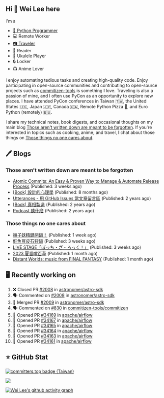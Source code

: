 ## Hi 👋 Wei Lee here

I'm a

* [🐍 Python Programmer](https://pycon-note.wei-lee.me/)
* 💻 Remote Worker
* [📷 Traveler](https://travlog.wei-lee.me/)
* 📖 Reader
* 🎵 Ukulele Player
* 🔒 Locker
* 📺 Anime Lover

I enjoy automating tedious tasks and creating high-quality code. Enjoy participating in open-source communities and contributing to open-source projects such as [commitizen-tools](https://github.com/commitizen-tools) is something I love. Traveling is also a passion of mine, and I often use PyCon as an opportunity to explore new places. I have attended PyCon conferences in Taiwan 🇹🇼, the United States 🇺🇸, Japan 🇯🇵, Canada 🇨🇦, Remote Python Pizza 🍕, and Euro Python (remotely) 🇪🇺.

I share my technical notes, book digests, and occasional thoughts on my main blog [Those aren't written down are meant to be forgotten](https://blog.wei-lee.me/). If you're interested in topics such as cooking, anime, and travel, I chat about those things on [Those things no one cares about](https://travlog.wei-lee.me/).

## 🖊️ Blogs

### Those aren't written down are meant to be forgotten

* [Atomic Commits: An Easy &amp; Proven Way to Manage &amp; Automate Release Process](https://blog.wei-lee.me/posts/tech/2023/08/atomic-commits-coscup-2023) (Published: 3 weeks ago)
* [[Book] 設計的心理學](https://blog.wei-lee.me/posts/book/2023/01/the-design-of-everyday-things) (Published: 8 months ago)
* [Utterances - 用 GitHub Issues 當文章留言區](https://blog.wei-lee.me/posts/tech/2022/02/use-github-issues-as-comment-system) (Published: 2 years ago)
* [[Book] 真相製造](https://blog.wei-lee.me/posts/book/2022/02/reality-is-business) (Published: 2 years ago)
* [Podcast 聽什麼](https://blog.wei-lee.me/posts/gossiping/2021/12/podcast-i-listen-to) (Published: 2 years ago)

### Those things no one cares about

* [撫子妖精鍋開鍋！](https://travlog.wei-lee.me/posts/cook/2023/08/season-nadeshiko-pot) (Published: 1 week ago)
* [鮭魚豆皮石狩鍋](https://travlog.wei-lee.me/posts/cook/2023/08/yuru-camp-salmon-pot) (Published: 3 weeks ago)
* [LIVE STAGE「ぼっち・ざ・ろっく！」](https://travlog.wei-lee.me/posts/review/2023/08/btr-stage) (Published: 3 weeks ago)
* [2023 夏番嚐百草](https://travlog.wei-lee.me/posts/review/2023/07/what-i-will-watch-in-2023-summer) (Published: 1 month ago)
* [Distant Worlds: music from FINAL FANTASY](https://travlog.wei-lee.me/posts/review/2023/07/distant-worlds-music-from-FINAL-FANTASY) (Published: 1 month ago)

## 🖥️ Recently working on

1. ❌ Closed PR [#2008](https://github.com/astronomer/astro-sdk/pull/2008) in [astronomer/astro-sdk](https://github.com/astronomer/astro-sdk)
2. 🗣 Commented on [#2008](https://github.com/astronomer/astro-sdk/issues/2008) in [astronomer/astro-sdk](https://github.com/astronomer/astro-sdk)
3. 🎉 Merged PR [#2009](https://github.com/astronomer/astro-sdk/pull/2009) in [astronomer/astro-sdk](https://github.com/astronomer/astro-sdk)
4. 🗣 Commented on [#830](https://github.com/commitizen-tools/commitizen/issues/830) in [commitizen-tools/commitizen](https://github.com/commitizen-tools/commitizen)
5. 💪 Opened PR [#34169](https://github.com/apache/airflow/pull/34169) in [apache/airflow](https://github.com/apache/airflow)
6. 💪 Opened PR [#34167](https://github.com/apache/airflow/pull/34167) in [apache/airflow](https://github.com/apache/airflow)
7. 💪 Opened PR [#34165](https://github.com/apache/airflow/pull/34165) in [apache/airflow](https://github.com/apache/airflow)
8. 💪 Opened PR [#34164](https://github.com/apache/airflow/pull/34164) in [apache/airflow](https://github.com/apache/airflow)
9. 💪 Opened PR [#34163](https://github.com/apache/airflow/pull/34163) in [apache/airflow](https://github.com/apache/airflow)
10. 💪 Opened PR [#34161](https://github.com/apache/airflow/pull/34161) in [apache/airflow](https://github.com/apache/airflow)


## ⭐ GitHub Stat

[![committers.top badge (Taiwan)](https://user-badge.committers.top/taiwan_public/Lee-W.svg)](https://user-badge.committers.top/taiwan_public/Lee-W)

[![](https://github-readme-stats.vercel.app/api?username=Lee-W&show_icons=true&hide_title=true&cache_seconds=86400)](https://github.com/anuraghazra/github-readme-stats)

[![Wei Lee's github activity graph](https://github-readme-activity-graph.vercel.app/graph?username=Lee-W&theme=dracula)](https://github.com/ashutosh00710/github-readme-activity-graph)
